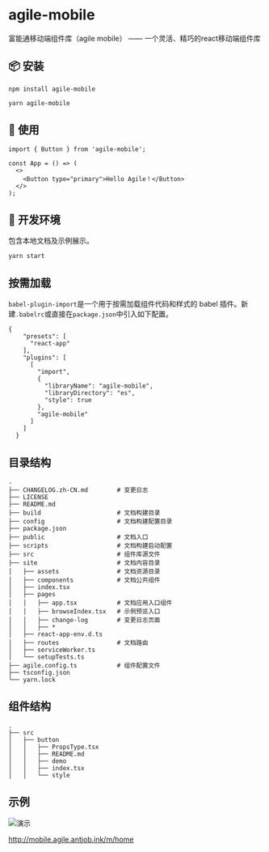 <!--
 * @Descripttion: 
 * @Author: qingzi.wang
 * @Date: 2020-09-01 10:52:44
 -->
# agile-mobile

富能通移动端组件库（agile mobile） —— 一个灵活、精巧的react移动端组件库

## 📦 安装

```
npm install agile-mobile
```
```
yarn agile-mobile
```

## 🔨 使用

```
import { Button } from 'agile-mobile';

const App = () => (
  <>
    <Button type="primary">Hello Agile！</Button>
  </>
);
```

## 💄 开发环境

包含本地文档及示例展示。

```
yarn start
```

## 按需加载
`babel-plugin-import`是一个用于按需加载组件代码和样式的 babel 插件。新建`.babelrc`或直接在`package.json`中引入如下配置。
```
{
    "presets": [
      "react-app"
    ],
    "plugins": [
      [
        "import",
        {
          "libraryName": "agile-mobile",
          "libraryDirectory": "es",
          "style": true
        },
        "agile-mobile"
      ]
    ]
  }
```

## 目录结构

```
.
├── CHANGELOG.zh-CN.md        # 变更日志
├── LICENSE
├── README.md
├── build                     # 文档构建目录
├── config                    # 文档构建配置目录
├── package.json
├── public                    # 文档入口
├── scripts                   # 文档构建启动配置
├── src                       # 组件库源文件
├── site                      # 文档内容目录
│   ├── assets                # 文档资源目录
│   ├── components            # 文档公共组件
│   ├── index.tsx
│   ├── pages
│   │   ├── app.tsx           # 文档应用入口组件
│   │   ├── browseIndex.tsx   # 示例预览入口
│   │   ├── change-log        # 变更日志页面
│   │   ├── *
│   ├── react-app-env.d.ts
│   ├── routes                # 文档路由
│   ├── serviceWorker.ts
│   └── setupTests.ts
├── agile.config.ts           # 组件配置文件
├── tsconfig.json
└── yarn.lock
```

## 组件结构
```
.
├── src
│   ├── button
│   │   ├── PropsType.tsx
│   │   ├── README.md
│   │   ├── demo
│   │   ├── index.tsx
│   │   └── style
```

## 示例

![演示](http://docs.antjob.ink/agile-ui/qr-demo.png)

http://mobile.agile.antjob.ink/m/home

<!--
## 其他

```

Markdown转HTML使用了
markdown-it
html-loader
@dking/markdown-webpack-loader

```
-->